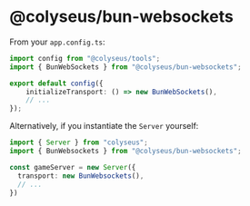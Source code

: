 # @colyseus/bun-websockets

From your `app.config.ts`:

```typescript
import config from "@colyseus/tools";
import { BunWebSockets } from "@colyseus/bun-websockets";

export default config({
    initializeTransport: () => new BunWebSockets(),
    // ...
});
```

Alternatively, if you instantiate the `Server` yourself:

```typescript
import { Server } from "colyseus";
import { BunWebsockets } from "@colyseus/bun-websockets";

const gameServer = new Server({
  transport: new BunWebsockets(),
  // ...
})
```
